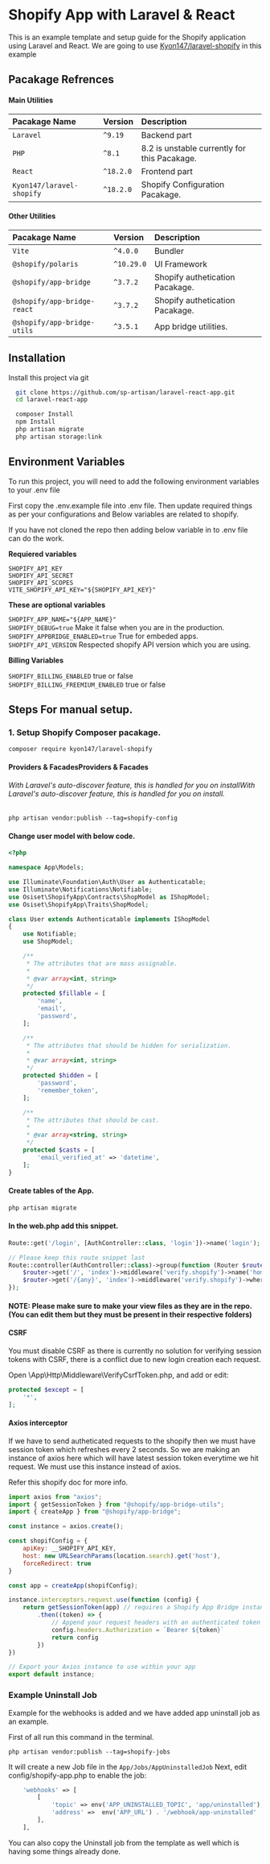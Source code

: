 
# Shopify App with Laravel & React

This is an example template and setup guide for the Shopify application using Laravel and React.
We are going to use [Kyon147/laravel-shopify](https://github.com/Kyon147/laravel-shopify "Kyon147/laravel-shopify") in this example


## Pacakage Refrences

#### Main Utilities

| Pacakage Name | Version      | Description                |
| :------------ | :----------- | :------------------------- |
| `Laravel` | `^9.19` | Backend part |
| `PHP` | `^8.1` | 8.2 is unstable currently for this Pacakage. |
| `React` | `^18.2.0` | Frontend part |
| `Kyon147/laravel-shopify` | `^18.2.0` | Shopify Configuration Pacakage. |

#### Other Utilities

| Pacakage Name | Version      | Description                |
| :------------ | :----------- | :------------------------- |
| `Vite` | `^4.0.0` | Bundler |
| `@shopify/polaris` | `^10.29.0` | UI Framework |
| `@shopify/app-bridge` | `^3.7.2` | Shopify authetication Pacakage. |
| `@shopify/app-bridge-react` | `^3.7.2` | Shopify authetication Pacakage. |
| `@shopify/app-bridge-utils` | `^3.5.1` | App bridge utilities. |




## Installation

Install this project via git

```bash
  git clone https://github.com/sp-artisan/laravel-react-app.git
  cd laravel-react-app
```

```bash
  composer Install
  npm Install
  php artisan migrate
  php artisan storage:link
```


    
## Environment Variables

To run this project, you will need to add the following environment variables to your .env file

First copy the .env.example file into .env file. Then update required things as per your configurations and Below variables are related to shopify.

If you have not cloned the repo then adding below variable in to .env file can do the work. 


**Requiered variables**

`SHOPIFY_API_KEY`  
`SHOPIFY_API_SECRET`  
`SHOPIFY_API_SCOPES`  
`VITE_SHOPIFY_API_KEY="${SHOPIFY_API_KEY}"` 

**These are optional variables**

`SHOPIFY_APP_NAME="${APP_NAME}"`  
`SHOPIFY_DEBUG=true` Make it false when you are in the production. 
`SHOPIFY_APPBRIDGE_ENABLED=true` True for embeded apps.  
`SHOPIFY_API_VERSION` Respected shopify API version which you are using. 


**Billing Variables**

`SHOPIFY_BILLING_ENABLED` true or false  
`SHOPIFY_BILLING_FREEMIUM_ENABLED` true or false  


## Steps For manual setup.

### 1. Setup Shopify Composer pacakage.

`composer require kyon147/laravel-shopify `  

#### Providers & FacadesProviders & Facades
###### With Laravel's auto-discover feature, this is handled for you on installWith Laravel's auto-discover feature, this is handled for you on install.

`php artisan vendor:publish --tag=shopify-config `  

#### Change user model with below code.

```php
<?php

namespace App\Models;

use Illuminate\Foundation\Auth\User as Authenticatable;
use Illuminate\Notifications\Notifiable;
use Osiset\ShopifyApp\Contracts\ShopModel as IShopModel;
use Osiset\ShopifyApp\Traits\ShopModel;

class User extends Authenticatable implements IShopModel
{
    use Notifiable;
    use ShopModel;

    /**
     * The attributes that are mass assignable.
     *
     * @var array<int, string>
     */
    protected $fillable = [
        'name',
        'email',
        'password',
    ];

    /**
     * The attributes that should be hidden for serialization.
     *
     * @var array<int, string>
     */
    protected $hidden = [
        'password',
        'remember_token',
    ];

    /**
     * The attributes that should be cast.
     *
     * @var array<string, string>
     */
    protected $casts = [
        'email_verified_at' => 'datetime',
    ];
}

```

#### Create tables of the App.

``` php 
php artisan migrate
```

#### In the web.php add this snippet.

```php
Route::get('/login', [AuthController::class, 'login'])->name('login');

// Please keep this route snippet last
Route::controller(AuthController::class)->group(function (Router $router) {
    $router->get('/', 'index')->middleware('verify.shopify')->name('home');
    $router->get('/{any}', 'index')->middleware('verify.shopify')->where('any', '(.+)?');
});
```

#### NOTE: Please make sure to make your view files as they are in the repo. (You can edit them but they must be present in their respective folders)

#### CSRF
You must disable CSRF as there is currently no solution for verifying session tokens with CSRF, there is a conflict due to new login creation each request.

Open \App\Http\Middleware\VerifyCsrfToken.php, and add or edit:

```php
protected $except = [
    '*',
];
```

#### Axios interceptor

If we have to send autheticated requests to the shopify then we must have session token which refreshes every 2 seconds.
So we are making an instance of axios here which will have latest session token everytime we hit request.
We must use this instance instead of axios.

Refer this shopify doc for more info.

```javascript
import axios from "axios";
import { getSessionToken } from "@shopify/app-bridge-utils";
import { createApp } from "@shopify/app-bridge";

const instance = axios.create();

const shopifConfig = {
    apiKey: __SHOPIFY_API_KEY,
    host: new URLSearchParams(location.search).get('host'),
    forceRedirect: true
}

const app = createApp(shopifConfig);

instance.interceptors.request.use(function (config) {
    return getSessionToken(app) // requires a Shopify App Bridge instance
        .then((token) => {
            // Append your request headers with an authenticated token
            config.headers.Authorization = `Bearer ${token}`
            return config
        })
})

// Export your Axios instance to use within your app
export default instance;

``` 
### Example Uninstall Job
Example for the webhooks is added and we have added app uninstall job as an example.

First of all run this command in the terminal.

`php artisan vendor:publish --tag=shopify-jobs`

It will create a new Job file in the `App/Jobs/AppUninstalledJob`
Next, edit config/shopify-app.php to enable the job:

```php
    'webhooks' => [
        [
            'topic' => env('APP_UNINSTALLED_TOPIC', 'app/uninstalled'),
            'address' =>  env('APP_URL') . '/webhook/app-uninstalled'
        ],
    ],
```
You can also copy the Uninstall job from the template as well which is having some things already done.




